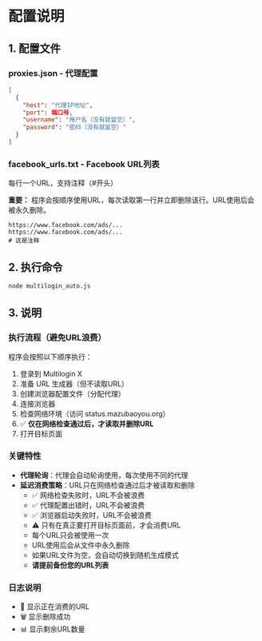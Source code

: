 # 配置说明

## 1. 配置文件

### proxies.json - 代理配置
```json
[
  {
    "host": "代理IP地址",
    "port": 端口号,
    "username": "用户名（没有就留空）",
    "password": "密码（没有就留空）"
  }
]
```

### facebook_urls.txt - Facebook URL列表
每行一个URL，支持注释（#开头）

**重要：** 程序会按顺序使用URL，每次读取第一行并立即删除该行。URL使用后会被永久删除。

```
https://www.facebook.com/ads/...
https://www.facebook.com/ads/...
# 这是注释
```

## 2. 执行命令

```bash
node multilogin_auto.js
```

## 3. 说明

### 执行流程（避免URL浪费）
程序会按照以下顺序执行：
1. 登录到 Multilogin X
2. 准备 URL 生成器（但不读取URL）
3. 创建浏览器配置文件（分配代理）
4. 连接浏览器
5. 检查网络环境（访问 status.mazubaoyou.org）
6. ✅ **仅在网络检查通过后，才读取并删除URL**
7. 打开目标页面

### 关键特性
- **代理轮询**：代理会自动轮询使用，每次使用不同的代理
- **延迟消费策略**：URL只在网络检查通过后才被读取和删除
  - ✅ 网络检查失败时，URL不会被浪费
  - ✅ 代理配置出错时，URL不会被浪费
  - ✅ 浏览器启动失败时，URL不会被浪费
  - ⚠️ 只有在真正要打开目标页面前，才会消费URL
  - 每个URL只会被使用一次
  - URL使用后会从文件中永久删除
  - 如果URL文件为空，会自动切换到随机生成模式
  - **请提前备份您的URL列表**
  
### 日志说明
- 📖 显示正在消费的URL
- 🗑️ 显示删除成功
- 📊 显示剩余URL数量


